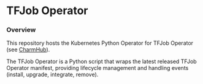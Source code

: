 TFJob Operator
==============

### Overview
This repository hosts the Kubernetes Python Operator for TFJob Operator
(see [CharmHub](https://charmhub.io/?q=tfjob-operator)).

The TFJob Operator is a Python script that wraps the latest released TFJob Operator manifest,
providing lifecycle management and handling events (install, upgrade, integrate, remove).
